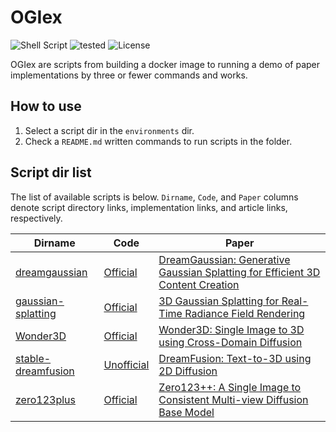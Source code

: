 # OGIex
![Shell Script](https://img.shields.io/badge/Shell%20Script-2c2c2c?logo=gnu-bash&logoColor=white&style=flat-square)
![tested](https://img.shields.io/badge/Tested_on-Ubuntu-red?style=flat-square)
![License](https://img.shields.io/github/license/Obarads/OGIex?color=green&style=flat-square)

OGIex are scripts from building a docker image to running a demo of paper implementations by three or fewer commands and works.

## How to use
1. Select a script dir in the `environments` dir.
2. Check a `README.md` written commands to run scripts in the folder.

## Script dir list
The list of available scripts is below. `Dirname`, `Code`, and `Paper` columns denote script directory links, implementation links, and article links, respectively.

| Dirname | Code | Paper |
| --- | --- | --- |
| [dreamgaussian](./scripts/dreamgaussian) | [Official](https://github.com/dreamgaussian/dreamgaussian) | [DreamGaussian: Generative Gaussian Splatting for Efficient 3D Content Creation](https://arxiv.org/abs/2309.16653) |
| [gaussian-splatting](./scripts/gaussian-splatting) | [Official](https://github.com/graphdeco-inria/gaussian-splatting) | [3D Gaussian Splatting for Real-Time Radiance Field Rendering](https://arxiv.org/abs/2308.04079) |
| [Wonder3D](./scripts/Wonder3D) | [Official](https://github.com/xxlong0/Wonder3D) | [Wonder3D: Single Image to 3D using Cross-Domain Diffusion](https://arxiv.org/abs/2310.15008)|
| [stable-dreamfusion](./scripts/stable-dreamfusion) | [Unofficial](https://github.com/ashawkey/stable-dreamfusion) | [DreamFusion: Text-to-3D using 2D Diffusion](https://arxiv.org/abs/2209.14988) |
| [zero123plus](./scripts/zero123plus) | [Official](https://github.com/SUDO-AI-3D/zero123plus) | [Zero123++: A Single Image to Consistent Multi-view Diffusion Base Model](https://arxiv.org/abs/2310.15110) |